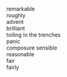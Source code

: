 remarkable  
roughly  
advent  
brilliant  
toiling in the trenches  
panic  
composure
sensible  
reasonable  
fair  
fairly  
